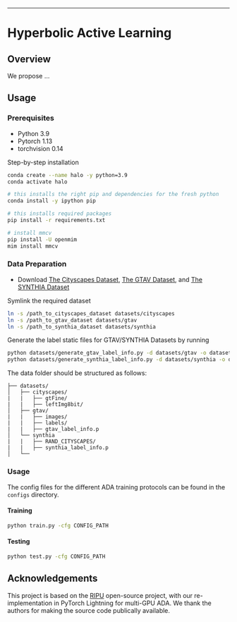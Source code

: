  ---  
 
# Hyperbolic Active Learning

## Overview
We propose ...

## Usage
### Prerequisites
- Python 3.9
- Pytorch 1.13
- torchvision 0.14

Step-by-step installation

```bash
conda create --name halo -y python=3.9
conda activate halo

# this installs the right pip and dependencies for the fresh python
conda install -y ipython pip

# this installs required packages
pip install -r requirements.txt

# install mmcv
pip install -U openmim
mim install mmcv
```

### Data Preparation

- Download [The Cityscapes Dataset](https://www.cityscapes-dataset.com/), [The GTAV Dataset](https://download.visinf.tu-darmstadt.de/data/from_games/), and [The SYNTHIA Dataset](https://synthia-dataset.net/)

Symlink the required dataset

```bash
ln -s /path_to_cityscapes_dataset datasets/cityscapes
ln -s /path_to_gtav_dataset datasets/gtav
ln -s /path_to_synthia_dataset datasets/synthia
```

Generate the label static files for GTAV/SYNTHIA Datasets by running

```bash
python datasets/generate_gtav_label_info.py -d datasets/gtav -o datasets/gtav/
python datasets/generate_synthia_label_info.py -d datasets/synthia -o datasets/synthia/
```

The data folder should be structured as follows:

```
├── datasets/
│   ├── cityscapes/     
|   |   ├── gtFine/
|   |   ├── leftImg8bit/
│   ├── gtav/
|   |   ├── images/
|   |   ├── labels/
|   |   ├── gtav_label_info.p
│   └──	synthia
|   |   ├── RAND_CITYSCAPES/
|   |   ├── synthia_label_info.p
│   └──	
```

### Usage

The config files for the different ADA training protocols can be found in the `configs` directory.

#### Training

```bash
python train.py -cfg CONFIG_PATH
```

#### Testing

```bash
python test.py -cfg CONFIG_PATH
```


## Acknowledgements
This project is based on the [RIPU](https://github.com/BIT-DA/RIPU) open-source project, with our re-implementation in PyTorch Lightning for multi-GPU ADA. We thank the authors for making the source code publically available.
